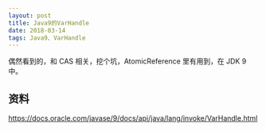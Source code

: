 ```yaml
---
layout: post
title: Java9的VarHandle
date: 2018-03-14
tags: Java9、VarHandle
---
```


偶然看到的，和 CAS 相关，挖个坑，AtomicReference 里有用到，在 JDK 9 中。





## 资料

https://docs.oracle.com/javase/9/docs/api/java/lang/invoke/VarHandle.html